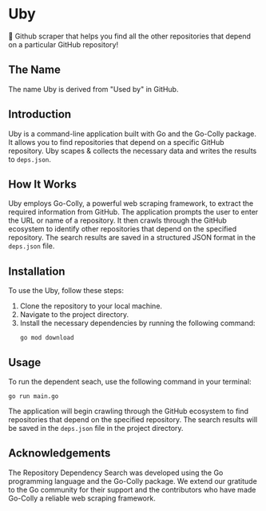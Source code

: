 # Uby

🥦 Github scraper that helps you find all the other repositories that depend on a particular GitHub repository!

## The Name
The name Uby is derived from "Used by" in GitHub.

## Introduction
Uby is a command-line application built with Go and the Go-Colly package. It allows you to find repositories that depend on a specific GitHub repository. Uby scapes & collects the necessary data and writes the results to `deps.json`.

## How It Works
Uby employs Go-Colly, a powerful web scraping framework, to extract the required information from GitHub. The application prompts the user to enter the URL or name of a repository. It then crawls through the GitHub ecosystem to identify other repositories that depend on the specified repository. The search results are saved in a structured JSON format in the `deps.json` file.

## Installation
To use the Uby, follow these steps:
1. Clone the repository to your local machine.
2. Navigate to the project directory.
3. Install the necessary dependencies by running the following command:
   ```
   go mod download
   ```

## Usage
To run the dependent seach, use the following command in your terminal:
```
go run main.go
```

The application will begin crawling through the GitHub ecosystem to find repositories that depend on the specified repository. The search results will be saved in the `deps.json` file in the project directory.

## Acknowledgements
The Repository Dependency Search was developed using the Go programming language and the Go-Colly package. We extend our gratitude to the Go community for their support and the contributors who have made Go-Colly a reliable web scraping framework.
